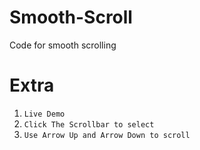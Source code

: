 # Smooth-Scroll
Code for smooth scrolling

# Extra
1. `Live Demo`
2. `Click The Scrollbar to select`
3. `Use Arrow Up and Arrow Down to scroll`

